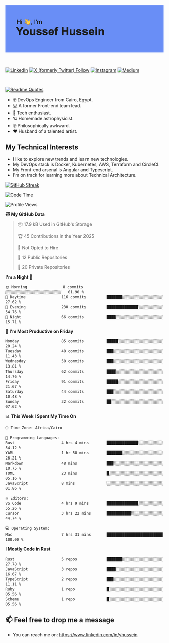 [![Youssef's GitHub Banner](./assets/youssef-hussein.png)](https://github.com/yorki404)

</br>

[![LinkedIn](https://img.shields.io/badge/linkedin-%230077B5.svg?style=for-the-badge&logo=linkedin&logoColor=white)](https://www.linkedin.com/in/yhussein/)
[![X (formerly Twitter) Follow](https://img.shields.io/twitter/follow/devqikHQ?style=for-the-badge&logo=X&logoColor=White&labelColor=White)](https://twitter.com/devqikHQ)
[![Instagram](https://img.shields.io/badge/devqik-E4405F?style=for-the-badge&logo=Instagram&logoColor=white)](https://instagram.com/devqik)
[![Medium](https://img.shields.io/badge/Medium-12100E?style=for-the-badge&logo=medium&logoColor=white)](https://medium.com/@devqik)

</br>

[![Readme Quotes](https://quotes-github-readme.vercel.app/api?type=horizontal&theme=dark)](https://github.com/piyushsuthar/github-readme-quotes)

- :nerd_face: DevOps Engineer from Cairo, Egypt.
- :computer: A former Front-end team lead.
- :satellite: Tech enthusiast.
- :ringed_planet: Homemade astrophysicist.
- :roll_eyes: Philosophically awkward.
- :heart: Husband of a talented artist.

## My Technical Interests

- I like to explore new trends and learn new technologies.
- My DevOps stack is Docker, Kubernetes, AWS, Terraform and CircleCI.
- My Front-end arsenal is Angular and Typescript.
- I'm on track for learning more about Technical Architecture.

[![GitHub Streak](https://streak-stats.demolab.com/?user=devqik&theme=dark)](https://git.io/streak-stats)

<!--START_SECTION:waka-->
![Code Time](http://img.shields.io/badge/Code%20Time-897%20hrs%209%20mins-blue)

![Profile Views](http://img.shields.io/badge/Profile%20Views-0-blue)

**🐱 My GitHub Data** 

> 📦 17.9 kB Used in GitHub's Storage 
 > 
> 🏆 45 Contributions in the Year 2025
 > 
> 🚫 Not Opted to Hire
 > 
> 📜 12 Public Repositories 
 > 
> 🔑 20 Private Repositories 
 > 
**I'm a Night 🦉** 

```text
🌞 Morning                8 commits           ░░░░░░░░░░░░░░░░░░░░░░░░░   01.90 % 
🌆 Daytime                116 commits         ███████░░░░░░░░░░░░░░░░░░   27.62 % 
🌃 Evening                230 commits         ██████████████░░░░░░░░░░░   54.76 % 
🌙 Night                  66 commits          ████░░░░░░░░░░░░░░░░░░░░░   15.71 % 
```
📅 **I'm Most Productive on Friday** 

```text
Monday                   85 commits          █████░░░░░░░░░░░░░░░░░░░░   20.24 % 
Tuesday                  48 commits          ███░░░░░░░░░░░░░░░░░░░░░░   11.43 % 
Wednesday                58 commits          ███░░░░░░░░░░░░░░░░░░░░░░   13.81 % 
Thursday                 62 commits          ████░░░░░░░░░░░░░░░░░░░░░   14.76 % 
Friday                   91 commits          █████░░░░░░░░░░░░░░░░░░░░   21.67 % 
Saturday                 44 commits          ███░░░░░░░░░░░░░░░░░░░░░░   10.48 % 
Sunday                   32 commits          ██░░░░░░░░░░░░░░░░░░░░░░░   07.62 % 
```


📊 **This Week I Spent My Time On** 

```text
🕑︎ Time Zone: Africa/Cairo

💬 Programming Languages: 
Rust                     4 hrs 4 mins        ██████████████░░░░░░░░░░░   54.12 % 
YAML                     1 hr 58 mins        ███████░░░░░░░░░░░░░░░░░░   26.21 % 
Markdown                 48 mins             ███░░░░░░░░░░░░░░░░░░░░░░   10.75 % 
TOML                     23 mins             █░░░░░░░░░░░░░░░░░░░░░░░░   05.16 % 
JavaScript               8 mins              ░░░░░░░░░░░░░░░░░░░░░░░░░   01.86 % 

🔥 Editors: 
VS Code                  4 hrs 9 mins        ██████████████░░░░░░░░░░░   55.26 % 
Cursor                   3 hrs 22 mins       ███████████░░░░░░░░░░░░░░   44.74 % 

💻 Operating System: 
Mac                      7 hrs 31 mins       █████████████████████████   100.00 % 
```

**I Mostly Code in Rust** 

```text
Rust                     5 repos             ███████░░░░░░░░░░░░░░░░░░   27.78 % 
JavaScript               3 repos             ████░░░░░░░░░░░░░░░░░░░░░   16.67 % 
TypeScript               2 repos             ███░░░░░░░░░░░░░░░░░░░░░░   11.11 % 
Ruby                     1 repo              █░░░░░░░░░░░░░░░░░░░░░░░░   05.56 % 
Scheme                   1 repo              █░░░░░░░░░░░░░░░░░░░░░░░░   05.56 % 
```




<!--END_SECTION:waka-->

## 📫 Feel free to drop me a message
- You can reach me on: https://www.linkedin.com/in/yhussein
